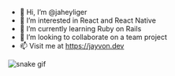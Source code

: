 - 👋 Hi, I’m @jaheyliger
- 👀 I’m interested in React and React Native
- 🌱 I’m currently learning Ruby on Rails
- 💞️ I’m looking to collaborate on a team project
- 📫 Visit me at https://jayvon.dev
        

<!---
jaheyliger/jaheyliger is a ✨ special ✨ repository because its `README.md` (this file) appears on your GitHub profile.
You can click the Preview link to take a look at your changes.
--->


![snake gif](https://github.com/jaheyliger/jaheyliger/blob/output/github-contribution-grid-snake.gif)
